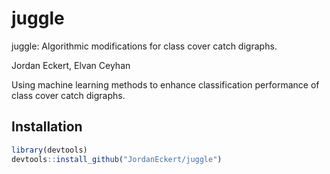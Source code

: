 juggle
=====

juggle: Algorithmic modifications for class cover catch digraphs.

Jordan Eckert, Elvan Ceyhan

Using machine learning methods to enhance classification performance of class cover catch digraphs. 

Installation
------------

``` r
library(devtools)
devtools::install_github("JordanEckert/juggle")
```
